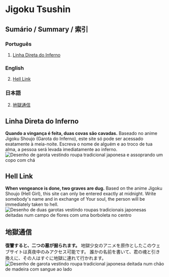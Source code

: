 # Jigoku Tsushin
## Sumário / Summary / 索引
### Português 
1. [Linha Direta do Inferno](#pt)
  
### English
2. [Hell Link](#en)

### 日本語
2. [地獄通信](#jp)



## Linha Direta do Inferno <a name="pt"></a>
**Quando a vingança é feita, duas covas são cavadas.**
Baseado no anime Jigoku Shoujo (Garota do Inferno), este site só pode ser acessado exatamente à meia-noite. Escreva o nome de alguém e ao troco de tua alma, a pessoa será levada imediatamente ao inferno.
<img src="https://w0.peakpx.com/wallpaper/972/328/HD-wallpaper-jigoku-shoujo-hell-girl-girl-ai.jpg" alt="Desenho de garota vestindo roupa tradicional japonesa e assoprando um copo com chá">


## Hell Link <a name="en"></a>
**When vengeance is done, two graves are dug.**
Based on the anime Jigoku Shoujo (Hell Girl), this site can only be entered exactly at midnight. Write somebody's name and in exchange of Your soul, the person will be immediately taken  to hell.
<img src="https://c4.wallpaperflare.com/wallpaper/448/433/92/jigoku-shoujo-anime-girls-kikuri-jigoku-sh%C5%8Djo-enma-ai-wallpaper-preview.jpg" alt="Desenho de duas garotas vestindo roupas tradicionais japonesas deitadas num campo de flores com uma borboleta no centro">


## 地獄通信 <a name="jp"></a>
**復讐すると、二つの墓が掘られます。**
地獄少女のアニメを原作としたこのウェブサイトは真夜中のみアクセス可能です。 誰かの名前を書いて、君の魂と引き換えに、その人はすぐに地獄に連れて行かれます。
<img src="https://hdwallpaperim.com/wp-content/uploads/2017/09/07/465204-Jigoku_Shoujo-Enma_Ai-anime_girls-748x468.jpg" alt="Desenho de garota vestindo roupa tradicional japonesa deitada num chão de madeira com sangue ao lado">
